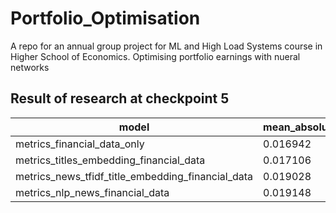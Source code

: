# Portfolio_Optimisation
A repo for an annual group project for ML and High Load Systems course in Higher School of Economics.
Optimising portfolio earnings with nueral networks


##  Result of research at checkpoint 5
| model                                             | mean_absolute_error | mean_squared_error |        r2 | full_train_min | full_train_sec | train_size |
|---------------------------------------------------|----------------------|--------------------|-----------|----------------|----------------|------------|
| metrics_financial_data_only                      |             0.016942 |           0.000640 |  0.665110 |        0git      |     10.02   |    946211  |
| metrics_titles_embedding_financial_data           |             0.017106 |           0.000689 |  0.824685 |        0    |     20.25  |     60358  |
| metrics_news_tfidf_title_embedding_financial_data|             0.019028 |           0.000883 |  0.775300 |       45   |     42.97   |     60358  |
| metrics_nlp_news_financial_data                  |             0.019148 |           0.000893 |  0.772712 |       43    |     19.21   |     60358  |
